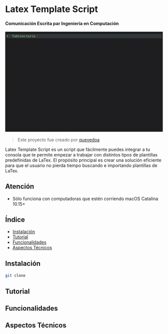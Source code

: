 # Latex Template Script 
#### Comunicación Escrita par Ingeniería en Computación
![alt text](https://github.com/quevedoa/Latex-Template-Script/blob/main/Misc/GIF1.gif)

> Este proyecto fue creado por [quevedoa](https://github.com/quevedoa)

Latex Template Script es un script que fácilmente puedes integrar a tu consola que te permite empezar a trabajar con distintos tipos de plantillas predefinidas de LaTex. El propósito principal es crear una solución eficiente para que el usuario no pierda tiempo buscando e importando plantillas de LaTex.

## Atención 
- Sólo funciona con computadoras que estén corriendo macOS Catalina 10.15+

## Índice
- [Instalación](#instalación)
- [Tutorial](#tutorial)
- [Funcionalidades](#funcionalidades)
- [Aspectos Técnicos](#aspectos-técnicos)

## Instalación
```bash
git clone 
```
## Tutorial

## Funcionalidades

## Aspectos Técnicos

